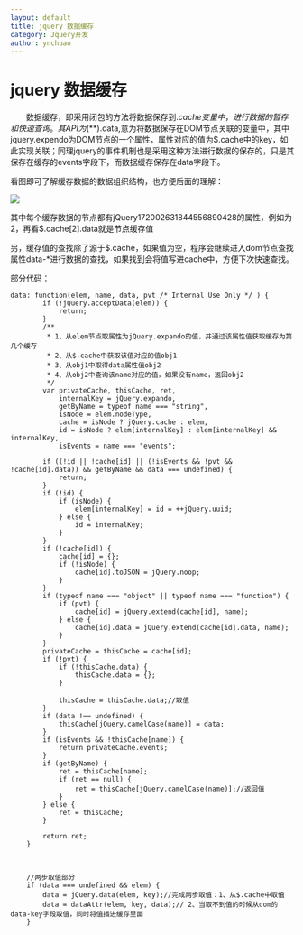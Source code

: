 ```yaml
---
layout: default
title: jquery 数据缓存
category: Jquery开发
author: ynchuan
---
```


# jquery 数据缓存

　　数据缓存，即采用闭包的方法将数据保存到$.cache变量中，进行数据的暂存和快速查询。其API为$(**).data,意为将数据保存在DOM节点关联的变量中，其中jquery.expendo为DOM节点的一个属性，属性对应的值为$.cache中的key，如此实现关联；同理jquery的事件机制也是采用这种方法进行数据的保存的，只是其保存在缓存的events字段下，而数据缓存保存在data字段下。

看图即可了解缓存数据的数据组织结构，也方便后面的理解：

![](../images/data.png)

其中每个缓存数据的节点都有jQuery172002631844556890428的属性，例如为2，再看$.cache[2].data就是节点缓存值

另，缓存值的查找除了源于$.cache，如果值为空，程序会继续进入dom节点查找属性data-*进行数据的查找，如果找到会将值写进cache中，方便下次快速查找。

部分代码：

    data: function(elem, name, data, pvt /* Internal Use Only */ ) {
			if (!jQuery.acceptData(elem)) {
				return;
			}
			/**
			 * 1、从elem节点取属性为jQuery.expando的值，并通过该属性值获取缓存为第几个缓存
			 * 2、从$.cache中获取该值对应的值obj1
			 * 3、从obj1中取得data属性值obj2
			 * 4、从obj2中查询该name对应的值，如果没有name，返回obj2
			 */
			var privateCache, thisCache, ret,
				internalKey = jQuery.expando,
				getByName = typeof name === "string",
				isNode = elem.nodeType,
				cache = isNode ? jQuery.cache : elem,
				id = isNode ? elem[internalKey] : elem[internalKey] && internalKey,
				isEvents = name === "events";
			
			if ((!id || !cache[id] || (!isEvents && !pvt && !cache[id].data)) && getByName && data === undefined) {
				return;
			}
			if (!id) {
				if (isNode) {
					elem[internalKey] = id = ++jQuery.uuid;
				} else {
					id = internalKey;
				}
			}
			if (!cache[id]) {
				cache[id] = {};
				if (!isNode) {
					cache[id].toJSON = jQuery.noop;
				}
			}
			if (typeof name === "object" || typeof name === "function") {
				if (pvt) {
					cache[id] = jQuery.extend(cache[id], name);
				} else {
					cache[id].data = jQuery.extend(cache[id].data, name);
				}
			}
			privateCache = thisCache = cache[id];
			if (!pvt) {
				if (!thisCache.data) {
					thisCache.data = {};
				}

				thisCache = thisCache.data;//取值
			}
			if (data !== undefined) {
				thisCache[jQuery.camelCase(name)] = data;
			}
			if (isEvents && !thisCache[name]) {
				return privateCache.events;
			}
			if (getByName) {
				ret = thisCache[name];
				if (ret == null) {
					ret = thisCache[jQuery.camelCase(name)];//返回值
				}
			} else {
				ret = thisCache;
			}

			return ret;
		}



        //两步取值部分
        if (data === undefined && elem) {
			data = jQuery.data(elem, key);//完成两步取值：1、从$.cache中取值
			data = dataAttr(elem, key, data);// 2、当取不到值的时候从dom的data-key字段取值，同时将值插进缓存里面
		}
